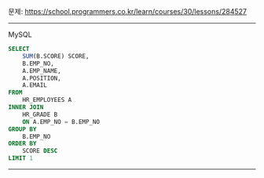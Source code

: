 문제: https://school.programmers.co.kr/learn/courses/30/lessons/284527

---

MySQL

```SQL
SELECT
    SUM(B.SCORE) SCORE,
    B.EMP_NO,
    A.EMP_NAME,
    A.POSITION,
    A.EMAIL
FROM
    HR_EMPLOYEES A
INNER JOIN
    HR_GRADE B
    ON A.EMP_NO = B.EMP_NO
GROUP BY
    B.EMP_NO
ORDER BY 
    SCORE DESC
LIMIT 1
```

---
